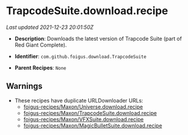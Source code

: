 # TrapcodeSuite.download.recipe

_Last updated 2021-12-23 20:01:50Z_

- **Description**: Downloads the latest version of Trapcode Suite (part of Red Giant Complete).

- **Identifier**: `com.github.foigus.download.TrapcodeSuite`

- **Parent Recipes**: `None`


## Warnings

- These recipes have duplicate URLDownloader URLs:
    - [foigus-recipes/Maxon/Universe.download.recipe](/autopkg-dupe-tracker/foigus-recipes/Maxon/Universe.download.recipe)
    - [foigus-recipes/Maxon/TrapcodeSuite.download.recipe](/autopkg-dupe-tracker/foigus-recipes/Maxon/TrapcodeSuite.download.recipe)
    - [foigus-recipes/Maxon/VFXSuite.download.recipe](/autopkg-dupe-tracker/foigus-recipes/Maxon/VFXSuite.download.recipe)
    - [foigus-recipes/Maxon/MagicBulletSuite.download.recipe](/autopkg-dupe-tracker/foigus-recipes/Maxon/MagicBulletSuite.download.recipe)